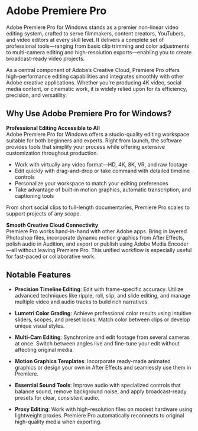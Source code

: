 # Adobe Premiere Pro
Adobe Premiere Pro for Windows stands as a premier non-linear video editing system, crafted to serve filmmakers, content creators, YouTubers, and video editors at every skill level. It delivers a complete set of professional tools—ranging from basic clip trimming and color adjustments to multi-camera editing and high-resolution exports—enabling you to create broadcast-ready video projects.

As a central component of Adobe’s Creative Cloud, Premiere Pro offers high-performance editing capabilities and integrates smoothly with other Adobe creative applications. Whether you're producing 4K video, social media content, or cinematic work, it is widely relied upon for its efficiency, precision, and versatility.

## **Why Use Adobe Premiere Pro for Windows?**

**Professional Editing Accessible to All**  
Adobe Premiere Pro for Windows offers a studio-quality editing workspace suitable for both beginners and experts. Right from launch, the software provides tools that simplify your process while offering extensive customization throughout production.

- Work with virtually any video format—HD, 4K, 8K, VR, and raw footage  
- Edit quickly with drag-and-drop or take command with detailed timeline controls  
- Personalize your workspace to match your editing preferences  
- Take advantage of built-in motion graphics, automatic transcription, and captioning tools  

From short social clips to full-length documentaries, Premiere Pro scales to support projects of any scope.

**Smooth Creative Cloud Connectivity**  
Premiere Pro works hand-in-hand with other Adobe apps. Bring in layered Photoshop files, incorporate dynamic motion graphics from After Effects, polish audio in Audition, and export or publish using Adobe Media Encoder—all without leaving Premiere Pro. This unified workflow is especially useful for fast-paced or collaborative work.

## **Notable Features**

- **Precision Timeline Editing**: Edit with frame-specific accuracy. Utilize advanced techniques like ripple, roll, slip, and slide editing, and manage multiple video and audio tracks to build rich narratives.

- **Lumetri Color Grading**: Achieve professional color results using intuitive sliders, scopes, and preset looks. Match color between clips or develop unique visual styles.

- **Multi-Cam Editing**: Synchronize and edit footage from several cameras at once. Switch between angles live and fine-tune your edit without affecting original media.

- **Motion Graphics Templates**: Incorporate ready-made animated graphics or design your own in After Effects and seamlessly use them in Premiere.

- **Essential Sound Tools**: Improve audio with specialized controls that balance sound, remove background noise, and apply broadcast-ready presets for clear, consistent audio.

- **Proxy Editing**: Work with high-resolution files on modest hardware using lightweight proxies. Premiere Pro automatically reconnects to original high-quality media when exporting.

